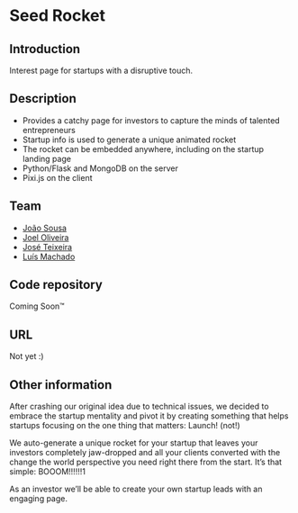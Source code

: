 # Seed Rocket

## Introduction

Interest page for startups with a disruptive touch.

## Description

 * Provides a catchy page for investors to capture the minds of talented entrepreneurs
 * Startup info is used to generate a unique animated rocket
 * The rocket can be embedded anywhere, including on the startup landing page
 * Python/Flask and MongoDB on the server
 * Pixi.js on the client

## Team

 * [João Sousa](https://pixels.camp/jpcsousa)
 * [Joel Oliveira](https://pixels.camp/joelclaudio)
 * [José Teixeira](https://pixels.camp/phoenity)
 * [Luís Machado](https://pixels.camp/lalmachado)

## Code repository

Coming Soon™

## URL

Not yet :)

## Other information

After crashing our original idea due to technical issues, we decided to embrace the startup mentality and pivot it by creating something that helps startups focusing on the one thing that matters: Launch! (not!)

We auto-generate a unique rocket for your startup that leaves your investors completely jaw-dropped and all your clients converted with the change the world perspective you need right there from the start.
It’s that simple: BOOOM!!!!!!1

As an investor we’ll be able to create your own startup leads with an engaging page.

